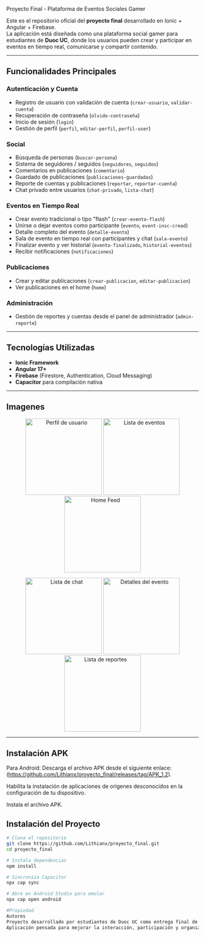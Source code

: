 Proyecto Final - Plataforma de Eventos Sociales Gamer 

Este es el repositorio oficial del **proyecto final** desarrollado en Ionic + Angular + Firebase.  
La aplicación está diseñada como una plataforma social gamer para estudiantes de **Duoc UC**, donde los usuarios pueden crear y participar en eventos en tiempo real, comunicarse y compartir contenido.

---

##  Funcionalidades Principales

###  Autenticación y Cuenta
- Registro de usuario con validación de cuenta (`crear-usuario`, `validar-cuenta`)
- Recuperación de contraseña (`olvido-contraseña`)
- Inicio de sesión (`login`)
- Gestión de perfil (`perfil`, `editar-perfil`, `perfil-user`)

###  Social
- Búsqueda de personas (`buscar-persona`)
- Sistema de seguidores / seguidos (`seguidores`, `seguidos`)
- Comentarios en publicaciones (`comentario`)
- Guardado de publicaciones (`publicaciones-guardadas`)
- Reporte de cuentas y publicaciones (`reportar`, `reportar-cuenta`)
- Chat privado entre usuarios (`chat-privado`, `lista-chat`)

###  Eventos en Tiempo Real
- Crear evento tradicional o tipo "flash" (`crear-evento-flash`)
- Unirse o dejar eventos como participante (`evento`, `event-insc-cread`)
- Detalle completo del evento (`detalle-evento`)
- Sala de evento en tiempo real con participantes y chat (`sala-evento`)
- Finalizar evento y ver historial (`evento-finalizado`, `historial-eventos`)
- Recibir notificaciones (`notificaciones`)

###  Publicaciones
- Crear y editar publicaciones (`crear-publicacion`, `editar-publicacion`)
- Ver publicaciones en el home (`home`)

###  Administración
- Gestión de reportes y cuentas desde el panel de administrador (`admin-reporte`)

---

## Tecnologías Utilizadas

- **Ionic Framework**
- **Angular 17+**
- **Firebase** (Firestore, Authentication, Cloud Messaging)
- **Capacitor** para compilación nativa

---


## Imagenes

<p align="center">
  <img src="https://github.com/user-attachments/assets/659b5a35-521f-40df-84f3-46b147d06699" width="200" alt="Perfil de usuario" />
  <img src="https://github.com/user-attachments/assets/2f524a5e-72ee-40a3-985b-bc2272a20b7f" width="200" alt="Lista de eventos" />
  <img src="https://github.com/user-attachments/assets/7b808058-b01e-4b30-a610-7b908f07114f" width="200" alt="Home Feed" />
</p>

<p align="center">
  <img src="https://github.com/user-attachments/assets/4bd55bc0-7a0f-458b-bce1-b860f90decde" width="200" alt="Lista de chat" />
  <img src="https://github.com/user-attachments/assets/08abb2ea-7ff7-49f6-9e3a-0a0a0e98a3c8" width="200" alt="Detalles del evento" />
  <img src="https://github.com/user-attachments/assets/ab8c62f4-5a19-4079-9acf-67d948157128" width="200" alt="Lista de reportes" />
</p>


---
## Instalación APK
Para Android:
Descarga el archivo APK desde el siguiente enlace: (https://github.com/Lithianx/proyecto_final/releases/tag/APK_1.2).

Habilita la instalación de aplicaciones de orígenes desconocidos en la configuración de tu dispositivo.

Instala el archivo APK.

##  Instalación del Proyecto


```bash
# Clona el repositorio
git clone https://github.com/Lithianx/proyecto_final.git
cd proyecto_final

# Instala dependencias
npm install

# Sincroniza Capacitor
npx cap sync

# Abre en Android Studio para emular
npx cap open android

#Propiedad
Autores
Proyecto desarrollado por estudiantes de Duoc UC como entrega final de carrera.
Aplicación pensada para mejorar la interacción, participación y organización de eventos entre compañeros.
